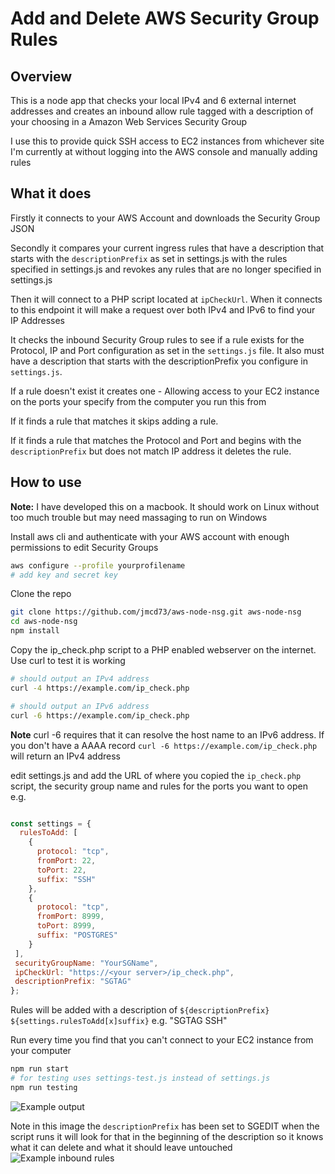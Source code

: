 # Add and Delete AWS Security Group Rules

## Overview
This is a node app that checks your local IPv4 and 6 external internet addresses and creates an inbound allow rule tagged with a description of your choosing in a Amazon Web Services Security Group

I use this to provide quick SSH access to EC2 instances from whichever site I'm currently at without logging into the AWS console and manually adding rules

## What it does
Firstly it connects to your AWS Account and downloads the Security Group JSON

Secondly it compares your current ingress rules that have a description that starts with the `descriptionPrefix` as set in settings.js with the rules specified in settings.js and revokes any rules that are no longer specified in settings.js

Then it will connect to a PHP script located at `ipCheckUrl`. When it connects to this endpoint it will make a request over both IPv4 and IPv6 to find your IP Addresses

It checks the inbound Security Group rules to see if a rule exists for the Protocol, IP and Port configuration as set in the `settings.js` file. It also must have a description that starts with the descriptionPrefix you configure in `settings.js`.

If a rule doesn't exist it creates one - Allowing access to your EC2 instance on the ports your specify from the computer you run this from

If it finds a rule that matches it skips adding a rule.

If it finds a rule that matches the Protocol and Port and begins with the `descriptionPrefix` but does not match IP address it deletes the rule.

## How to use
**Note:** I have developed this on a macbook. It should work on Linux without too much trouble but may need massaging to run on Windows

Install aws cli and authenticate with your AWS account with enough permissions to edit Security Groups

```sh
aws configure --profile yourprofilename
# add key and secret key
```

Clone the repo

```sh
git clone https://github.com/jmcd73/aws-node-nsg.git aws-node-nsg
cd aws-node-nsg
npm install
```

Copy the ip_check.php script to a PHP enabled webserver on the internet. Use curl to test it is working

```sh
# should output an IPv4 address
curl -4 https://example.com/ip_check.php

# should output an IPv6 address
curl -6 https://example.com/ip_check.php
```
**Note** curl -6 requires that it can resolve the host name to an IPv6 address. If you don't have a AAAA record `curl -6 https://example.com/ip_check.php` will return an IPv4 address


edit settings.js and add the URL of where you copied the `ip_check.php` script, the security group name and rules for the ports you want to open e.g.

```javascript

const settings = {
  rulesToAdd: [
    {
      protocol: "tcp",
      fromPort: 22,
      toPort: 22,
      suffix: "SSH"
    },
    {
      protocol: "tcp",
      fromPort: 8999,
      toPort: 8999,
      suffix: "POSTGRES"
    }
 ],
 securityGroupName: "YourSGName",
 ipCheckUrl: "https://<your server>/ip_check.php",
 descriptionPrefix: "SGTAG"
};
```
Rules will be added with a description of `${descriptionPrefix} ${settings.rulesToAdd[x]suffix}` e.g. "SGTAG SSH"

Run every time you find that you can't connect to your EC2 instance from your computer
```sh
npm run start
# for testing uses settings-test.js instead of settings.js
npm run testing
```

![Example output](img/example_output.png)

Note in this image the `descriptionPrefix` has been set to SGEDIT when the script runs it will look for that in the beginning of the description so it knows what it can delete and what it should leave untouched
![Example inbound rules](img/aws_inbound_rules.png)
